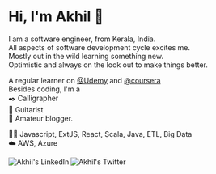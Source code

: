 # Hi, I'm Akhil :panda_face: #

I am a software engineer, from Kerala, India. <br/>
All aspects of software development cycle excites me. </br>
Mostly out in the wild learning something new. <br/>
Optimistic and always on the look out to make things better.

A regular learner on [@Udemy](www.udemy.com) and [@coursera](www.coursera.org) <br/>
Besides coding, I'm a <br/> :black_nib: Calligrapher <br/> :guitar: Guitarist <br/> :book: Amateur blogger.

:man_technologist: Javascript, ExtJS, React, Scala, Java, ETL, Big Data <br/>
:cloud: AWS, Azure

<a href="https://www.linkedin.com/in/akhil-j-a614b8100/">
<img align="left" alt="Akhil's LinkedIn" src="https://img.icons8.com/cute-clipart/64/000000/linkedin.png"/>
</a>

<a href="https://twitter.com/akitheguitarist">
<img align="left" alt="Akhil's Twitter" src="https://img.icons8.com/cute-clipart/64/000000/twitter.png"/>
</a>
